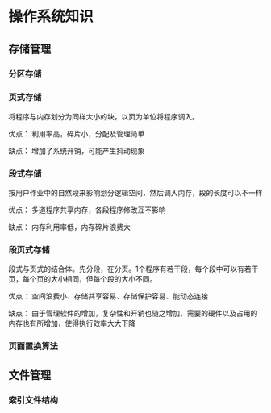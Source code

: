 # 操作系统知识





## 存储管理



### 分区存储



### 页式存储

将程序与内存划分为同样大小的块，以页为单位将程序调入。

优点： 利用率高，碎片小，分配及管理简单

缺点： 增加了系统开销，可能产生抖动现象



### 段式存储

按用户作业中的自然段来影响划分逻辑空间，然后调入内存，段的长度可以不一样

优点： 多道程序共享内存，各段程序修改互不影响

缺点： 内存利用率低，内存碎片浪费大



### 段页式存储

段式与页式的结合体。先分段，在分页。1个程序有若干段，每个段中可以有若干页，每个页的大小相同，但每个段的大小不同。

优点： 空间浪费小、存储共享容易、存储保护容易、能动态连接

缺点： 由于管理软件的增加，复杂性和开销也随之增加，需要的硬件以及占用的内存也有所增加，使得执行效率大大下降



### 页面置换算法







## 文件管理

### 索引文件结构

